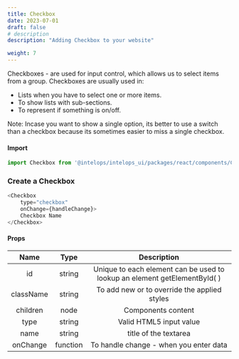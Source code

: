 ```yaml
---
title: Checkbox
date: 2023-07-01
draft: false
# description
description: "Adding Checkbox to your website"

weight: 7
---
```


Checkboxes - are used for input control, which allows us to select items from a group. Checkboxes are usually used in:
- Lists when you have to select one or more items.
- To show lists with sub-sections.
- To represent if something is on/off.

Note: Incase you want to show a single option, its better to use a switch than a checkbox because its sometimes easier to miss a single checkbox.

#### Import 
```js
import Checkbox from '@intelops/intelops_ui/packages/react/components/Checkbox/src';
```

### Create a Checkbox
```js
<Checkbox 
    type="checkbox" 
    onChange={handleChange}>
    Checkbox Name
</Checkbox>
```

#### Props

| **Name**    |  **Type**   |**Description**       |
| :----:      |    :----:   |    :----:            |
| id          | string      | Unique to each element can be used to lookup an element getElementById( ) |
| className   | string      | To add new or to override the applied styles |
| children    | node        | Components content   |
| type        | string      | Valid HTML5 input value |
| name        | string       | title of the textarea |
| onChange    | function     | To handle change - when you enter data |